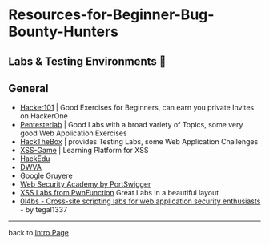 # Resources-for-Beginner-Bug-Bounty-Hunters

## Labs & Testing Environments 🧪

## General
- [Hacker101](https://www.hacker101.com/) | Good Exercises for Beginners, can earn you private Invites on HackerOne
- [Pentesterlab](https://pentesterlab.com) | Good Labs with a broad variety of Topics, some very good Web Application Exercises
- [HackTheBox](https://www.hackthebox.eu/) | provides Testing Labs, some Web Application Challenges
- [XSS-Game](https://xss-game.appspot.com/) | Learning Platform for XSS
- [HackEdu](https://hackedu.io)
- [DWVA](http://www.dvwa.co.uk)
- [Google Gruyere](https://google-gruyere.appspot.com/)
- [Web Security Academy by PortSwigger](https://portswigger.net/web-security)
- [XSS Labs from PwnFunction](https://xss.pwnfunction.com/) Great Labs in a beautiful layout
- [0l4bs - Cross-site scripting labs for web application security enthusiasts](https://github.com/tegal1337/0l4bs) - by tegal1337

---
back to [Intro Page](/README.md)